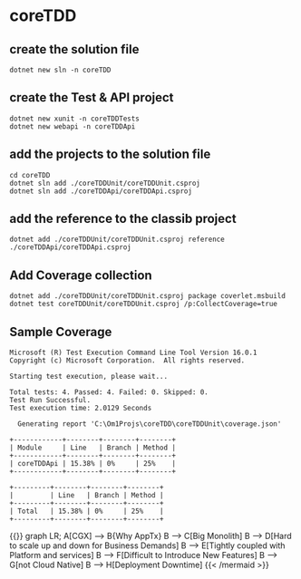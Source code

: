 # coreTDD

## create the solution file
``` 
dotnet new sln -n coreTDD
```

## create the Test & API  project
```
dotnet new xunit -n coreTDDTests
dotnet new webapi -n coreTDDApi
```

## add the projects to the solution file
```
cd coreTDD
dotnet sln add ./coreTDDUnit/coreTDDUnit.csproj
dotnet sln add ./coreTDDApi/coreTDDApi.csproj
```

## add the reference to the classib project  
```
dotnet add ./coreTDDUnit/coreTDDUnit.csproj reference ./coreTDDApi/coreTDDApi.csproj
```

## Add Coverage collection
```
dotnet add ./coreTDDUnit/coreTDDUnit.csproj package coverlet.msbuild 
dotnet test coreTDDUnit/coreTDDUnit.csproj /p:CollectCoverage=true
```

## Sample Coverage
```console
Microsoft (R) Test Execution Command Line Tool Version 16.0.1
Copyright (c) Microsoft Corporation.  All rights reserved.

Starting test execution, please wait...

Total tests: 4. Passed: 4. Failed: 0. Skipped: 0.
Test Run Successful.
Test execution time: 2.0129 Seconds

  Generating report 'C:\Om1Projs\coreTDD\coreTDDUnit\coverage.json'

+------------+--------+--------+--------+
| Module     | Line   | Branch | Method |
+------------+--------+--------+--------+
| coreTDDApi | 15.38% | 0%     | 25%    |
+------------+--------+--------+--------+

+---------+--------+--------+--------+
|         | Line   | Branch | Method |
+---------+--------+--------+--------+
| Total   | 15.38% | 0%     | 25%    |
+---------+--------+--------+--------+
```

{{<mermaid align="left">}}
graph LR;
    A[CGX] --> B{Why AppTx}
    B --> C[Big Monolith]
    B --> D[Hard to scale up and down for Business Demands]
    B --> E[Tightly coupled with Platform and services]
    B --> F[Difficult to Introduce New Features]
    B --> G[not Cloud Native]
    B --> H[Deployment Downtime]
{{< /mermaid >}}

